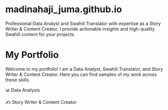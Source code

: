# madinahaji_juma.github.io
Professional Data Analyst and Swahili Translator with expertise as a Story Writer &amp; Content Creator. I provide actionable insights and high-quality Swahili content for your projects.

# My Portfolio

Welcome to my portfolio! I am a Data Analyst,  Swahili Translator, and Story Writer & Content Creator. Here you can find samples of my work across these skills.

📊 Data Analysis

✍️ Story Writer & Content Creator





